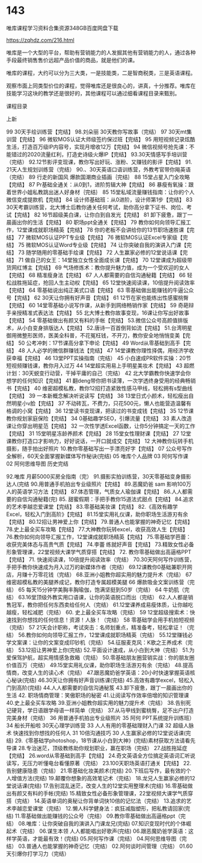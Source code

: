 # 143
唯库课程学习资料合集资源348GB百度网盘下载

https://zqhdz.com/216.html


唯库是一个大型的平台，帮助有营销能力的人发掘其他有营销能力的人，通过各种手段最终销售售价远超产品价值的商品，就是他们的课。

唯库的课程，大约可以分为三大类，一是技能类，二是智商税类，三是英语课程。

观察市面上同类型价位的课程，觉得唯库还是很良心的，讲真，十分推荐。唯库在技能学习这块的教学还是很好的，其他课程可以通过细看课程目录来甄别。

 

课程目录

上新

99 30天手绘训练营【完结】
98.刘朵丽 30天教你写故事（完结）
97 30天mt集训营【完结】
96 微软MOS认证大师级签约保过班【完结】
95 用短视频记录炫酷生活，打造百万级IP内容号，实现月增收12万【完结】
94 微信视频号抢先课：不能错过的2020流量红利，打造史诗级火爆IP【完结】
93.30天情感写手培训营（完结）
92.12节影评变现课，教你写出好玩、涨粉、又赚钱的影评【完结】
91. 21天人生规划训练营（完结）
90.、30天英语口语训练营，外教考官带你飚英语（完结）
89 行走的新国风 爆款国潮商业插画｛完结｝
88 15堂占星入门全攻略【完结】
87 Pr基础全通关：从0到1，进阶剪辑大神【完结】
86 暴瘦有氧操：跟着世界小姐私教跳出迷人好身材｛完结｝
85 15堂私域流量赚钱指南：让你的个人微信变成提款机【完结】
84 设计师基础班：从0进阶，设计师第1步【完结】
83 30天考霸训练营，北大博士后教你通关任何考试，助你高分拿下证书、岗位、考试【完结】
82 16节超级美白课，让你白到自发光【完结】
81 卸下疲惫，跟丁一晨画出你的生活【完结】
80 职场ppt全通关【完结】
79 教你如何向领导汇报工作，12堂课成就职场精英【完结】
78 你的老板不会讲给你的13节职场速胜课【完结】
77 微软MOS认证PPT专业级【完结】
76 微软MOS认证Excel专家级【完结】
75 微软MOS认证Word专业级【完结】
74 让你突破自我的演讲入门课【完结】
73 随学随用的零基础手绘课【完结】
72 人生赢家必修的12堂说话课【完结】
71 做自己的女王：14堂独立女性全面成长课【完结】
70 12堂课成为超级带货网红博主【完结】
69 气场修炼术：教你提升魅力值，成为一个受欢迎的女人【完结】
68 精准瘦身法【完结】
67 人人都需要的自信沟通秘籍【完结】
66 轻松战胜拖延症，抢回人生主动权【完结】
65 12堂快速阅读课，10倍提升阅读效率【完结】
64 零基础说出纯正美式口语【完结】
63 零基础做出能赚钱的牛逼公众号【完结】
62 30天让你拥有好声音【完结】
61 12节在家也能练出性感蜜桃臀【完结】
60 14堂零基础小说写作课，从新手到网络畅销作家【完结】
59 奇葩辩手亲授精准式表达法【完结】
55 北大博士教你故事变现，16课让你写出好故事【完结】
54 零基础做出有颜又有料的手帐【完结】
53.微信公众号高颜值排版术，从小白变身排版达人【完结】
52.唐诗一百首倒背如流【完结】
51.台湾明星御用微整形医师，医美全科普，不花冤枉钱，不开刀，教你安全地悄悄变美【完结】
50 公考冲刺：17节课高分拿下申论【完结】
49 Word从零基础到高手【完结】
48 人人必学的微信群赚钱法【完结】
47 14堂课教你理性择偶，用经济学收获幸福【完结】
46 13堂PPT实操指南（完结）
45 小白速成PR软件实操：20节短视频赚钱课，教你月入过万
44 14堂超实用易上手明星美妆术【完结】
43 超燃计划：30天蜕变行动营，干掉平庸的自己（完结）
42 北大学霸教你快速学会你想学的任何知识【完结】
41 翻deng带你把书读薄，一次学透终身受用的经典畅销书【完结】
40 维密超模私教，教你12招打造紧致性感马甲线，轻松拥有s型曲线【完结】
39 一本新概念解决听说读写【完结】
38 13堂日式小颜术，轻松瘦出自然明星小v脸【完结】
37 不动砖瓦，不费力，只花500元，懒人也能营造温馨有格调的小窝【完结】
36 12堂读书变现课，把读过的书变成钱【完结】
35 12节课教你规划家庭保险【完结】
34 0基础趣学SEO，引爆流量【完结】
33 素人改造课让你穿出明星范【完结】
32 一次性学透Excel函数，让你5分钟搞定一天的工作【完结】
31 15堂明星冻龄养颜术【完结】
28 15堂女性理财课【完结】
27 12堂课教你打造口才影响力，好好说话，一开口就成交【完结】
12 大神教你玩转手机摄影，随手拍出好照片
10.教你零基础写出一手漂亮好字【完结】
07 公众号写作全解析，60天全面掌握新媒体写作秘诀(完结)
05 唯库个人品牌
03 阿何写作课
02 阿何思维导图
历史完结

92.唯库 月薪5000买房全指南（完）
91.摄影实拍训练营，30天零基础变身摄影达人(完结
90.用普通手机拍出专业级照片【完结】
89.恶魔奶爸 sam 影响100万人的英语学习方法【完结】
87.体态管理，气质女人瑜伽课【完结】
86.人人都需要的自信沟通秘籍(完)
85. 甜蜜假期：手把手教你15道法式甜点【完结】
84.追求的艺术李越恋爱课堂【完结】
83.零基础美妆课【完结】
82.《高效有趣学Excel，轻松入门到高阶》【完结】
81.15堂实用礼仪课，助你职场生活游刃有余【完结】
80.12招让男神爱上你【完结】
79.普通人也能掌握的神奇记忆【完结】
78.史上最全买车攻略【完结】
77.大神教你玩转excel，收获高效人生【完结】
76.教你如何向领导汇报工作，12堂课成就职场精英【完结】
75.零基础学芭蕾：收获完美体态与高贵气质【完结】
74.李蕾 练就好声音【完结】
73.精致女性必备形象管理课，22堂视频大课学气质穿搭【完结】
72. 教你零基础做出高逼格PPT【完结】
71. 快速阅读课，10倍提升阅读效率（完结）
70.30天阿何写作训练营，手把手教你快速成为月入过万的新媒体作者（完结）
69.12课教你0基础兼职开网店，月赚十万零花钱（完结）
68.亚洲小姐教你超实用的魅力提升术（完结）
67 维密超模私教的美腿养成记，教你打造专属超模美腿
66 爆款吸金文案训练营（完结）
65 每天15分钟学美胸丰胸瑜伽，饱满坚挺到50岁（完结）
64 牛奶肌（完结）
63.16堂顶级外教实用口语课，让你的英语脱口而出（完结）
62.人人都是销售冠军，教你把任何东西卖给任何人（完结）
61.12堂课养成易瘦体质，让你越吃越瘦，轻松减肥（完结）
60. 史上最全买车攻略（完结）
59 12堂超级搜索术：快速找到你想找的任何信息！资源！人脉！（完结）
58 零基础学会用手机拍短视频（完结）
57 21天会计职称，考试突击：名师划重点，精准备考，轻松拿证！（完结）
56.教你如何向领导汇报工作，12堂课成就职场精英（完结）
55.12堂赚钱必学文案课：让你的文案变成印钞机（完结）
54.征服麦克风：K歌之王养成术（完结）
53.12招让男神爱上你(完结)
52.平面设计速成，从小白到大神（完结）
51.为爱保驾护航，超实用情感急救箱（完结）
50.零基础朋友圈营销实战：你的朋友圈价值百万（完结）
49.15堂实用礼仪课，助你职场生活游刃有余（完结）
48.提高情商，改变人生的读心术（完结）
47.跟恶魔奶爸学英语：20小时快速掌握英语核心秘诀(完结)
46.30天让你拥有好声音训练课(完结)
45.高效有趣学excel，轻松入门到高阶(完结)
44.人人都需要的自信沟通秘笈
43.卸下疲惫，跟丁一晨画出你的生活
42. 职场情商管理：笑傲职场的秘密
41.让阅读写作效率倍增的知识管理课
40.史上最全买车攻略
39.亚洲小姐教你超实用的魅力提升术（完结）
38.告别死记硬背，学日语跟学母语一样简单（完结）
37.从马甲线到蜜桃臀，足不出户打造完美身材（完结）
36 用普通手机拍出专业级照片
35 阿何 PPT系统提升训练班）
34 船长开船啦 30天心理学训练营
33 人人有用的零基础理财入门课
32 超级人脉术 快速找到你想找的任何人
31 10倍沟通技巧
30 人生赢家必修的12堂说话课(完结)
29.《零基础学photoshop，18节课从小白到大神》(完结)素材获取方法请看先导课
28.专治迷茫，顶级教练助你规划职业，赢在职场（完结）
27.战胜拖延症【完结】
26.word从零基础到高手【完结】
24.奇文英语全方位搞定英语词汇听说读写，无压力听懂电台看懂原著（完结）
23.100天职场英语打通关【完结】
22.告别健康隐患（完结）
21.零基础化妆美颜术(完结)
20.下班后写作，最有效的个人增值方法(完结)
19.颠覆你想象的高效笔记术（完结）
18.龙兄人生赢家必修的12堂说话课(完结)
17.告别混乱迷茫，改变人生的12堂实用整理术(完结)
16.零基础做出有颜又有料的手帐(完结)
15.精致女性必备形象管理课，22堂视频大课学气质穿搭（完结）
14.英语单词的奥秘让你背单词快10倍的记忆法（完结）
13.追求的艺术李越恋爱课堂（完结）
12.懒人科学健身法：疯狂减脂塑形，把私教请回家(完结)
11.零基础做出能赚钱的公众号（完结）
09.教你零基础做出高逼格ppt（完结）
08.唯库：让你突破自我的演讲入门课龙兄(完结)
07.知识变现时代的个体崛起术（完结）
06.谋生本领 人人都能唱出好歌声(完结)
06.跟恶魔奶爸学英语：这样学英语，才能最有效！(完结)
05.阿何写作课（完结）
04.阿何思维导图（完结）
03.普通人也能掌握的神奇记忆（完结）
02.阿何谈时间管理（完结）
01.60天引爆你打学习力（完结）
